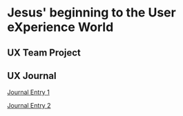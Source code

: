 # Jesus' beginning to the User eXperience World


## UX Team Project


## UX Journal

[Journal Entry 1](j01.md)

[Journal Entry 2](j02.md)
